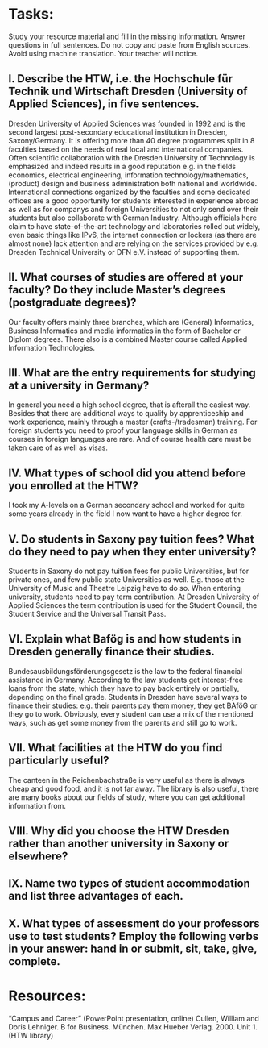 # Tasks:

Study your resource material and fill in the missing information. Answer questions in full sentences. Do not copy and paste from English sources. Avoid using machine translation. Your teacher will notice.


## I. Describe the HTW, i.e. the Hochschule für Technik und Wirtschaft Dresden (University of Applied Sciences), in five sentences.

Dresden University of Applied Sciences was founded in 1992 and is the second largest post-secondary educational institution in Dresden, Saxony/Germany.
It is offering more than 40 degree programmes split in 8 faculties based on the needs of real local and international companies.
Often scientific collaboration with the Dresden University of Technology is emphasized and indeed results in a good reputation e.g. in the fields economics, electrical engineering, information technology/mathematics, (product) design and business administration both national and worldwide.
International connections organized by the faculties and some dedicated offices are a good opportunity for students interested in experience abroad as well as for companys and foreign Universities to not only send over their students but also collaborate with German Industry.
Although officials here claim to have state-of-the-art technology and laboratories rolled out widely, even basic things like IPv6, the internet connection or lockers (as there are almost none) lack attention and are relying on the services provided by e.g. Dresden Technical University or DFN e.V. instead of supporting them.

## II. What courses of studies are offered at your faculty? Do they include Master’s degrees (postgraduate degrees)?

Our faculty offers mainly three branches, which are (General) Informatics, Business Informatics and media informatics in the form of Bachelor or Diplom degrees. There also is a combined Master course called Applied Information Technologies.

## III. What are the entry requirements for studying at a university in Germany?

In general you need a high school degree, that is afterall the easiest way. Besides that there are additional ways to qualify by apprenticeship and work experience, mainly through a master (crafts-/tradesman) training. For foreign students you need to proof your language skills in German as courses in foreign languages are rare. And of course health care must be taken care of as well as visas.

## IV. What types of school did you attend before you enrolled at the HTW?

I took my A-levels on a German secondary school and worked for quite some years already in the field I now want to have a higher degree for.

## V. Do students in Saxony pay tuition fees? What do they need to pay when they enter university?

Students in Saxony do not pay tuition fees for public Universities, but for private ones, and few public state Universities as well. E.g. those at the University of Music and Theatre Leipzig have to do so.
When entering university, students need to pay term contribution. At Dresden University of Applied Sciences the term contribution is used for the Student Council, the Student Service and the Universal Transit Pass.

## VI. Explain what Bafög is and how students in Dresden generally finance their studies.

Bundesausbildungsförderungsgesetz is the law to the federal financial assistance in Germany. According to the law students get interest-free loans from the state, which they have to pay back entirely or partially, depending on the final grade.
Students in Dresden have several ways to finance their studies: e.g. their parents pay them money, they get BAföG or they go to work. Obviously, every student can use a mix of the mentioned ways, such as get some money from the parents and still go to work.  

## VII. What facilities at the HTW do you find particularly useful?

The canteen in the Reichenbachstraße is very useful as there is always cheap and good food, and it is not far away. The library is also useful, there are many books about our fields of study, where you can get additional information from.

## VIII. Why did you choose the HTW Dresden rather than another university in Saxony or elsewhere?



## IX. Name two types of student accommodation and list three advantages of each.



## X. What types of assessment do your professors use to test students? Employ the following verbs in your answer: hand in or submit, sit, take, give, complete.



# Resources:
“Campus and Career” (PowerPoint presentation, online)
Cullen, William and Doris Lehniger. B for Business. München. Max Hueber Verlag. 2000. Unit 1. (HTW library)
